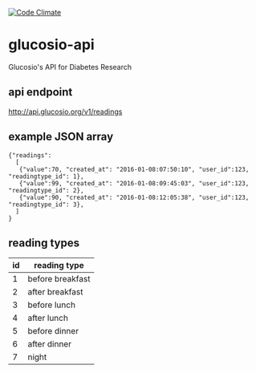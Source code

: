 [![Code Climate](https://codeclimate.com/github/Glucosio/glucosio-api/badges/gpa.svg)](https://codeclimate.com/github/Glucosio/glucosio-api)
# glucosio-api
Glucosio's API for Diabetes Research
## api endpoint

http://api.glucosio.org/v1/readings


## example JSON array


````
{"readings":
  [
   {"value":70, "created_at": "2016-01-08:07:50:10", "user_id":123, "readingtype_id": 1},
   {"value":99, "created_at": "2016-01-08:09:45:03", "user_id":123, "readingtype_id": 2},
   {"value":90, "created_at": "2016-01-08:12:05:38", "user_id":123, "readingtype_id": 3},
  ]
}
````
## reading types

| id | reading type |
|----|------------------|
| 1  | before breakfast |
| 2	 |after breakfast |
| 3	 |before lunch |
| 4	 | after lunch |
| 5	 | before dinner |
| 6	 | after dinner |
| 7	 | night |
